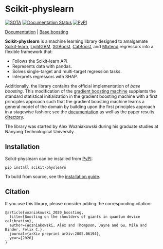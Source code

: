 # Scikit-physlearn

[![SOTA](https://img.shields.io/endpoint.svg?url=https://paperswithcode.com/badge/boosting-on-the-shoulders-of-giants-in/multi-target-regression-on-google-5-qubit)](https://paperswithcode.com/sota/multi-target-regression-on-google-5-qubit?p=boosting-on-the-shoulders-of-giants-in)
[![Documentation Status](https://readthedocs.org/projects/scikit-physlearn/badge/?version=latest)](https://scikit-physlearn.readthedocs.io/en/latest/?badge=latest)
[![PyPI](https://badge.fury.io/py/scikit-physlearn.svg)](https://badge.fury.io/py/scikit-physlearn)

[Documentation](https://scikit-physlearn.readthedocs.org) |
[Base boosting](https://arxiv.org/abs/2005.06194)

**Scikit-physlearn** is a machine learning library designed to amalgamate 
[Scikit-learn](https://scikit-learn.org/),
[LightGBM](https://lightgbm.readthedocs.org),
[XGBoost](https://xgboost.readthedocs.org),
[CatBoost](https://catboost.ai/),
and [Mlxtend](http://rasbt.github.io/mlxtend/)
regressors into a flexible framework that:

* Follows the Scikit-learn API.
* Represents data with pandas.
* Solves single-target and multi-target regression tasks.
* Interprets regressors with SHAP.

Additionally, the library contains the official implementation of *base boosting*.
This modification of the
[gradient boosting machine](https://projecteuclid.org/download/pdf_1/euclid.aos/1013203451)
supplants the standard statistical initialization in the gradient boosting machine
with a first principles approach such that the gradient boosting machine learns
a general model of the domain by building upon the first principles approach in
a stagewise fashion; see the
[documentation](https://scikit-physlearn.readthedocs.io/en/latest/baseboosting.html)
as well as the paper results
[directory](https://github.com/a-wozniakowski/scikit-physlearn/blob/master/examples/paper_results).

The library was started by Alex Wozniakowski during his graduate studies at Nanyang Technological
University.

## Installation
Scikit-physlearn can be installed from [PyPI](https://pypi.org/project/scikit-physlearn/):
```
pip install scikit-physlearn
```

To build from source, see the [installation guide](https://scikit-physlearn.readthedocs.io/en/latest/install.html).

## Citation

If you use this library, please consider adding the corresponding citation:
```
@article{wozniakowski_2020_boosting,
  title={Boosting on the shoulders of giants in quantum device calibration},
  author={Wozniakowski, Alex and Thompson, Jayne and Gu, Mile and Binder, Felix C.},
  journal={arXiv preprint arXiv:2005.06194},
  year={2020}
}

```
